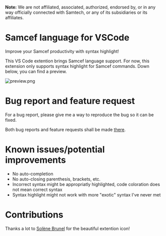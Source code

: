**Note:** We are not affiliated, associated, authorized, endorsed by, or in any way officially connected with Samtech, or any of its subsidiaries or its affiliates.

# Samcef language for VSCode

Improve your Samcef productivity with syntax highlight!

This VS Code extention brings Samcef language support. For now, this extension only supports syntax highlight for Samcef commands. Down below, you can find a preview.

![preview.png](https://raw.githubusercontent.com/lucas-by/vscode-samcef-language/main/images/preview.png)

# Bug report and feature request

For a bug report, please give me a way to reproduce the bug so it can be fixed.

Both bug reports and feature requests shall be made [there](https://github.com/lucas-by/vscode-samcef-language/issues/).

# Known issues/potential improvements

 - No auto-completion
 - No auto-closing parenthesis, brackets, etc.
 - Incorrect syntax might be appropriatly highlighted, code coloration does not mean correct syntax
 - Syntax highlight might not work with more "exotic" syntax I've never met

# Contributions

Thanks a lot to [Solène Brunel](https://github.com/solene-sephi) for the beautiful extention icon!
